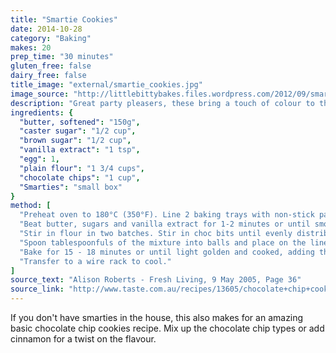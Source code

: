```yaml
---
title: "Smartie Cookies"
date: 2014-10-28
category: "Baking"
makes: 20
prep_time: "30 minutes"
gluten_free: false
dairy_free: false
title_image: "external/smartie_cookies.jpg"
image_source: "http://littlebittybakes.files.wordpress.com/2012/09/smarties-sugar-cookies.jpg"
description: "Great party pleasers, these bring a touch of colour to the table."
ingredients: {
  "butter, softened": "150g",
  "caster sugar": "1/2 cup",
  "brown sugar": "1/2 cup",
  "vanilla extract": "1 tsp",
  "egg": 1,
  "plain flour": "1 3/4 cups",
  "chocolate chips": "1 cup",
  "Smarties": "small box"
}
method: [
  "Preheat oven to 180°C (350°F). Line 2 baking trays with non-stick paper.",
  "Beat butter, sugars and vanilla extract for 1-2 minutes or until smooth and well combined. Beat in egg.",
  "Stir in flour in two batches. Stir in choc bits until evenly distributed.",
  "Spoon tablespoonfuls of the mixture into balls and place on the lined trays. Press down slightly.",
  "Bake for 15 - 18 minutes or until light golden and cooked, adding the smarties after 5 minutes of cooking.",
  "Transfer to a wire rack to cool."
]
source_text: "Alison Roberts - Fresh Living, 9 May 2005, Page 36"
source_link: "http://www.taste.com.au/recipes/13605/chocolate+chip+cookies"
---
```

If you don't have smarties in the house, this also makes for an amazing basic
chocolate chip cookies recipe. Mix up the chocolate chip types or add cinnamon
for a twist on the flavour.
